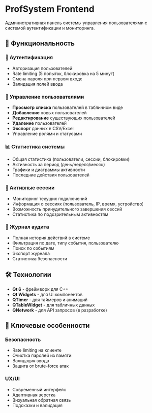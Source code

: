 # ProfSystem Frontend

Административная панель системы управления пользователями с системой аутентификации и мониторинга.

## 🚀 Функциональность

### 🔐 Аутентификация
- Авторизация пользователей
- Rate limiting (5 попыток, блокировка на 5 минут)
- Смена пароля при первом входе
- Валидация полей ввода

### 👥 Управление пользователями
- **Просмотр списка** пользователей в табличном виде
- **Добавление** новых пользователей
- **Редактирование** существующих пользователей
- **Удаление** пользователей
- **Экспорт** данных в CSV/Excel
- Управление ролями и статусами

### 📊 Статистика системы
- Общая статистика (пользователи, сессии, блокировки)
- Активность за период (день/неделя/месяц)
- Графики и диаграммы активности
- Последние действия пользователей

### 🔗 Активные сессии
- Мониторинг текущих подключений
- Информация о сессиях (пользователь, IP, время, устройство)
- Возможность принудительного завершения сессий
- Статистика по подозрительным активностям

### 📝 Журнал аудита
- Полная история действий в системе
- Фильтрация по дате, типу события, пользователю
- Поиск по событиям
- Экспорт журнала
- Статистика безопасности

## 🛠 Технологии

- **Qt 6** - фреймворк для C++
- **Qt Widgets** - для UI компонентов
- **QTimer** - для таймеров и анимаций
- **QTableWidget** - для табличных данных
- **QNetwork** - для API запросов (в разработке)

## 🎯 Ключевые особенности

### Безопасность
- Rate limiting на клиенте
- Очистка паролей из памяти
- Валидация ввода
- Защита от brute-force атак

### UX/UI
- Современный интерфейс
- Адаптивная верстка
- Визуальная обратная связь
- Подсказки и валидация
